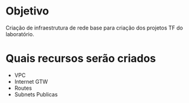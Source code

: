 # Objetivo
Criação de infraestrutura de rede base para criação dos projetos TF do laboratório.

# Quais recursos serão criados
- VPC
- Internet GTW
- Routes
- Subnets Publicas
